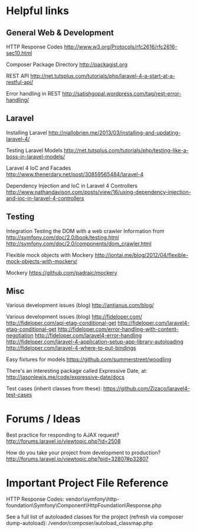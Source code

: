 Helpful links 
===================================

General Web & Development 
--------------------------

HTTP Response Codes
http://www.w3.org/Protocols/rfc2616/rfc2616-sec10.html

Composer Package Directory
http://packagist.org

REST API
http://net.tutsplus.com/tutorials/php/laravel-4-a-start-at-a-restful-api/

Error handling in REST
http://satishgopal.wordpress.com/tag/rest-error-handling/


Laravel
----------------------

Installing Laravel
http://niallobrien.me/2013/03/installing-and-updating-laravel-4/

Testing Laravel Models
http://net.tutsplus.com/tutorials/php/testing-like-a-boss-in-laravel-models/

Laravel 4 IoC and Facades
http://www.thenerdary.net/post/30859565484/laravel-4

Dependency Injection and IoC in Laravel 4 Controllers
http://www.nathandavison.com/posts/view/16/using-dependency-injection-and-ioc-in-laravel-4-controllers


Testing
------------------------

Integration Testing the DOM with a web crawler 
Information from http://symfony.com/doc/2.0/book/testing.html
http://symfony.com/doc/2.0/components/dom_crawler.html

Flexible mock objects with Mockery
http://jontai.me/blog/2012/04/flexible-mock-objects-with-mockery/

Mockery
https://github.com/padraic/mockery





Misc
-----------------------------

Various development issues (blog)
http://antjanus.com/blog/

Various development issues (blog)
http://fideloper.com/
http://fideloper.com/api-etag-conditional-get
http://fideloper.com/laravel4-etag-conditional-get
http://fideloper.com/error-handling-with-content-negotiation
http://fideloper.com/laravel4-error-handling
http://fideloper.com/laravel-4-application-setup-app-library-autoloading
http://fideloper.com/laravel-4-where-to-put-bindings

Easy fixtures for models
https://github.com/summerstreet/woodling

There's an interesting package called Expressive Date, at:
http://jasonlewis.me/code/expressive-date/docs

Test cases (inherit classes from these):
https://github.com/Zizaco/laravel4-test-cases




Forums / Ideas 
================================

Best practice for responding to AJAX request?
http://forums.laravel.io/viewtopic.php?id=2508

How do you take your project from development to production?
http://forums.laravel.io/viewtopic.php?pid=32807#p32807





Important Project File Reference 
===================================

HTTP Response Codes:
vendor\symfony\http-foundation\Symfony\Component\HttpFoundation\Response.php

See a full list of autoloaded classes for the project (refresh via composer dump-autoload):
<project dir>/vendor/composer/autoload_classmap.php

